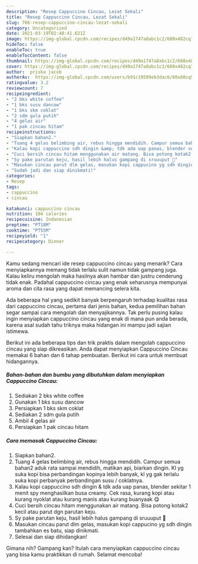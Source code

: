 ```yaml
---
description: "Resep Cappuccino Cincau, Lezat Sekali"
title: "Resep Cappuccino Cincau, Lezat Sekali"
slug: 766-resep-cappuccino-cincau-lezat-sekali
category: Uncategorized
date: 2021-03-19T02:40:41.621Z
image: https://img-global.cpcdn.com/recipes/d49a1747a8abc1c2/680x482cq70/cappuccino-cincau-foto-resep-utama.jpg
hideToc: false
enableToc: true
enableTocContent: false
thumbnail: https://img-global.cpcdn.com/recipes/d49a1747a8abc1c2/680x482cq70/cappuccino-cincau-foto-resep-utama.jpg
cover: https://img-global.cpcdn.com/recipes/d49a1747a8abc1c2/680x482cq70/cappuccino-cincau-foto-resep-utama.jpg
author:  priska jacob
authorAv:  https://img-global.cpcdn.com/users/b91c19509eb3dac6/60x60cq50/avatar.jpg
ratingvalue: 3.2
reviewcount: 7
recipeingredient:
- "2 bks white coffee"
- "1 bks susu dancow"
- "1 bks skm coklat"
- "2 sdm gula putih"
- "4 gelas air"
- "1 pak cincau hitam"
recipeinstructions:
- "Siapkan bahan2."
- "Tuang 4 gelas belimbing air, rebus hingga mendidih. Campur semua bahan2 aduk rata sampai mendidih, matikan api, biarkan dingin. Kl yg suka kopi bisa perbandingan kopinya lebih banyak, kl yg gak terlalu suka kopi perbanyak perbandingan susu / coklatnya."
- "Kalau kopi cappuccino sdh dingin &amp; tdk ada uap panas, blender sekitar 1 menit spy menghasilkan busa creamy. Cek rasa, kurang kopi atau kurang nyoklat atau kurang manis atau kurang buanyaak 😋"
- "Cuci bersih cincau hitam menggunakan air matang. Bisa potong kotak2 kecil atau parut dgn parutan keju."
- "Sy pake parutan keju, hasil lebih halus gampang di sruuuput 🤤"
- "Masukan cincau parut dlm gelas, masukan kopi cappucino yg sdh dingin tambahkan es batu, siap dinikmati."
- "Sudah jadi dan siap dinikmati!"
categories:
- Resep
tags:
- cappuccino
- cincau

katakunci: cappuccino cincau 
nutrition: 104 calories
recipecuisine: Indonesian
preptime: "PT18M"
cooktime: "PT55M"
recipeyield: "1"
recipecategory: Dinner

---
```



Kamu sedang mencari ide resep cappuccino cincau yang menarik? Cara menyiapkannya memang tidak terlalu sulit namun tidak gampang juga. Kalau keliru mengolah maka hasilnya akan hambar dan justru cenderung tidak enak. Padahal cappuccino cincau yang enak seharusnya mempunyai aroma dan cita rasa yang dapat memancing selera kita.




Ada beberapa hal yang sedikit banyak berpengaruh terhadap kualitas rasa dari cappuccino cincau, pertama dari jenis bahan, kedua pemilihan bahan segar sampai cara mengolah dan menyajikannya. Tak perlu pusing kalau ingin menyiapkan cappuccino cincau yang enak di mana pun anda berada, karena asal sudah tahu triknya maka hidangan ini mampu jadi sajian istimewa.


Berikut ini ada beberapa tips dan trik praktis dalam mengolah cappuccino cincau yang siap dikreasikan. Anda dapat menyiapkan Cappuccino Cincau memakai 6 bahan dan 6 tahap pembuatan. Berikut ini cara untuk membuat hidangannya.

<!--inarticleads1-->

##### Bahan-bahan dan bumbu yang dibutuhkan dalam menyiapkan Cappuccino Cincau:

1. Sediakan 2 bks white coffee
1. Gunakan 1 bks susu dancow
1. Persiapkan 1 bks skm coklat
1. Sediakan 2 sdm gula putih
1. Ambil 4 gelas air
1. Persiapkan 1 pak cincau hitam




<!--inarticleads2-->

##### Cara memasak Cappuccino Cincau:

1. Siapkan bahan2.
1. Tuang 4 gelas belimbing air, rebus hingga mendidih. Campur semua bahan2 aduk rata sampai mendidih, matikan api, biarkan dingin. Kl yg suka kopi bisa perbandingan kopinya lebih banyak, kl yg gak terlalu suka kopi perbanyak perbandingan susu / coklatnya.
1. Kalau kopi cappuccino sdh dingin &amp; tdk ada uap panas, blender sekitar 1 menit spy menghasilkan busa creamy. Cek rasa, kurang kopi atau kurang nyoklat atau kurang manis atau kurang buanyaak 😋
1. Cuci bersih cincau hitam menggunakan air matang. Bisa potong kotak2 kecil atau parut dgn parutan keju.
1. Sy pake parutan keju, hasil lebih halus gampang di sruuuput 🤤
1. Masukan cincau parut dlm gelas, masukan kopi cappucino yg sdh dingin tambahkan es batu, siap dinikmati.
1. Selesai dan siap dihidangkan!



Gimana nih? Gampang kan? Itulah cara menyiapkan cappuccino cincau yang bisa kamu praktikkan di rumah. Selamat mencoba!
